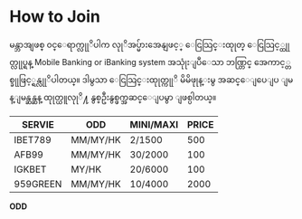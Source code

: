 # How to Join

မန္ဘာအျဖစ္ ၀င္ေရာက္လုုိပါက လုုိအပ္မ်ားအေနျဖင့္ ေငြသြင္းထုုတ္ ေငြသြင့္ထုုတ္လုုပ္ရန္ Mobile Banking or iBanking system အသုုံးျပဳေသာ ဘဏ္တြင္ အေကာင့္တစ္ခုုဖြင့္ရန္လုုိပါတယ္။ ဒါမွသာ ေငြသြင္းထုုတ္ကုုိ မိမိဖုုန္းမွ အဆင္ေျပေျပ ျမန္ျမန္ဆန္ဆန္ ထုုတ္ယူလုုိ႔ နွစ္ဦးနွစ္ဖက္အဆင္ေျပမွာ ျဖစ္ပါတယ္။


| SERVIE| ODD | MINI/MAXI |PRICE|
| -- | -- | -- | -- |
| IBET789 | MM/MY/HK | 2/1500 | 500 |
| AFB99 |MM/MY/HK| 30/2000 | 100 |
| IGKBET| MY/HK| 20/6000| 100 |
| 959GREEN|MM/MY/HK|10/4000|2000|

**ODD**


